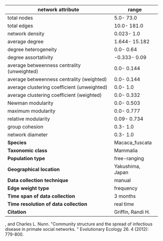 network attribute|range
---|---
total nodes|5.0- 73.0
total edges|10.0- 181.0
network density|0.023- 1.0
average degree|1.644- 15.182
degree heterogeneity|0.0- 0.64
degree assortativity|-0.333- 0.09
average betweenness centrality (unweighted)|0.0- 0.144
average betweenness centrality (weighted)|0.0- 0.144
average clustering coefficient (unweighted)|0.0- 1.0
average clustering coefficient (weighted)|0.0- 0.332
Newman modularity|0.0- 0.503
maximum modularity|0.0- 0.777
relative modularity|0.09- 0.734
group cohesion|0.3- 1.0
network diameter|0.3- 1.0
**Species**| Macaca_fuscata
**Taxonomic class**| Mammalia
**Population type**| free-ranging
**Geographical location**| Yakushima, Japan
**Data collection technique**| manual 
**Edge weight type**| frequency
**Time span of data collection**| 3 months
**Time resolution of data collection**| real time
**Citation**| Griffin, Randi H.
, and Charles L.
 Nunn.
 "Community structure and the spread of infectious disease in primate social networks.
" Evolutionary Ecology 26.
4 (2012): 779-800.
